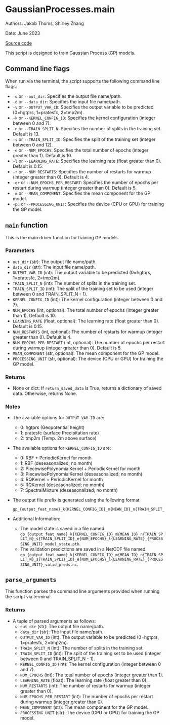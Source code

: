 # GaussianProcesses.main

Authors: Jakob Thoms, Shirley Zhang

Date: June 2023

[Source code](/src/GaussianProcesses/scripts/gp_main.py)

This script is designed to train Gaussian Process (GP) models.

## Command line flags

When run via the terminal, the script supports the following command line flags:

- `-o` or `--out_dir`: Specifies the output file name/path.
- `-d` or `--data_dir`: Specifies the input file name/path.
- `-v` or `--OUTPUT_VAR_ID`: Specifies the output variable to be predicted (0=hgtprs, 1=pratesfc, 2=tmp2m).
- `-k` or `--KERNEL_CONFIG_ID`: Specifies the kernel configuration (integer between 0 and 7).
- `-n` or `--TRAIN_SPLIT_N`: Specifies the number of splits in the training set. Default is 13.
- `-s` or `--TRAIN_SPLIT_ID`: Specifies the split of the training set (integer between 0 and 12).
- `-e` or `--NUM_EPOCHS`: Specifies the total number of epochs (integer greater than 1). Default is 10.
- `-l` or `--LEARNING_RATE`: Specifies the learning rate (float greater than 0). Default is 0.15.
- `-r` or `--NUM_RESTARTS`: Specifies the number of restarts for warmup (integer greater than 0). Default is 4.
- `-er` or `--NUM_EPOCHS_PER_RESTART`: Specifies the number of epochs per restart during warmup (integer greater than 0). Default is 5.
- `-m` or `--MEAN_COMPONENT`: Specifies the mean component for the GP model.
- `-pu` or `--PROCESSING_UNIT`: Specifies the device (CPU or GPU) for training the GP model.

## `main` function

This is the main driver function for training GP models. 

### Parameters

- `out_dir` (str): The output file name/path.
- `data_dir` (str): The input file name/path.
- `OUTPUT_VAR_ID` (int): The output variable to be predicted (0=hgtprs, 1=pratesfc, 2=tmp2m).
- `TRAIN_SPLIT_N` (int): The number of splits in the training set.
- `TRAIN_SPLIT_ID` (int): The split of the training set to be used (integer between 0 and TRAIN_SPLIT_N - 1).
- `KERNEL_CONFIG_ID` (int): The kernel configuration (integer between 0 and 7).
- `NUM_EPOCHS` (int, optional): The total number of epochs (integer greater than 1). Default is 10.
- `LEARNING_RATE` (float, optional): The learning rate (float greater than 0). Default is 0.15.
- `NUM_RESTARTS` (int, optional): The number of restarts for warmup (integer greater than 0). Default is 4.
- `NUM_EPOCHS_PER_RESTART` (int, optional): The number of epochs per restart during warmup (integer greater than 0). Default is 5.
- `MEAN_COMPONENT` (str, optional): The mean component for the GP model.
- `PROCESSING_UNIT` (str, optional): The device (CPU or GPU) for training the GP model.

### Returns

- None or dict: If `return_saved_data` is True, returns a dictionary of saved data. Otherwise, returns None.

### Notes

- The available options for `OUTPUT_VAR_ID` are:
  - 0: hgtprs (Geopotential height)
  - 1: pratesfc (surface Precipitation rate)
  - 2: tmp2m (Temp. 2m above surface)

- The available options for `KERNEL_CONFIG_ID` are:
  - 0: RBF + PeriodicKernel for month
  - 1: RBF (deseasonalized; no month)
  - 2: PiecewisePolynomialKernel + PeriodicKernel for month
  - 3: PiecewisePolynomialKernel (deseasonalized; no month)
  - 4: RQKernel + PeriodicKernel for month
  - 5: RQKernel (deseasonalized; no month)
  - 7: SpectralMixture (deseasonalized; no month)


- The output file prefix is generated using the following format:

    ```
    gp_{output_feat_name}_k{KERNEL_CONFIG_ID}_m{MEAN_ID}_n{TRAIN_SPLIT_N}_s{TRAIN_SPLIT_ID}_e{NUM_EPOCHS}_l{LEARNING_RATE}_{PROCESSING_UNIT}
    ```

- Additional Information:
  - The model state is saved in a file named `gp_{output_feat_name}_k{KERNEL_CONFIG_ID}_m{MEAN_ID}_n{TRAIN_SPLIT_N}_s{TRAIN_SPLIT_ID}_e{NUM_EPOCHS}_l{LEARNING_RATE}_{PROCESSING_UNIT}_model_state.pth`.
  - The validation predictions are saved in a NetCDF file named `gp_{output_feat_name}_k{KERNEL_CONFIG_ID}_m{MEAN_ID}_n{TRAIN_SPLIT_N}_s{TRAIN_SPLIT_ID}_e{NUM_EPOCHS}_l{LEARNING_RATE}_{PROCESSING_UNIT}_valid_preds.nc`.

## `parse_arguments`

This function parses the command line arguments provided when running the script via terminal.

### Returns

- A tuple of parsed arguments as follows:
  - `out_dir` (str): The output file name/path.
  - `data_dir` (str): The input file name/path.
  - `OUTPUT_VAR_ID` (int): The output variable to be predicted (0=hgtprs, 1=pratesfc, 2=tmp2m).
  - `TRAIN_SPLIT_N` (int): The number of splits in the training set.
  - `TRAIN_SPLIT_ID` (int): The split of the training set to be used (integer between 0 and TRAIN_SPLIT_N - 1).
  - `KERNEL_CONFIG_ID` (int): The kernel configuration (integer between 0 and 7).
  - `NUM_EPOCHS` (int): The total number of epochs (integer greater than 1).
  - `LEARNING_RATE` (float): The learning rate (float greater than 0).
  - `NUM_RESTARTS` (int): The number of restarts for warmup (integer greater than 0).
  - `NUM_EPOCHS_PER_RESTART` (int): The number of epochs per restart during warmup (integer greater than 0).
  - `MEAN_COMPONENT` (str): The mean component for the GP model.
  - `PROCESSING_UNIT` (str): The device (CPU or GPU) for training the GP model.
